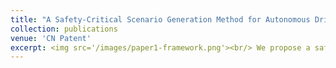 ```yaml
---
title: "A Safety-Critical Scenario Generation Method for Autonomous Driving Decision-Making Algorithm"
collection: publications
venue: 'CN Patent'
excerpt: <img src='/images/paper1-framework.png'><br/> We propose a safety-critical scenario generation method for autonomous driving decision-making algorithms. Given any traffic map and traffic rules, this method can quickly generate high-quality safety-critical scenarios by alternating the dynamic and static parameter optimization, quickly exposing the weakness of the given algorithm and facilitating the comprehensive evaluation of autonomous vehicles.
---
```




